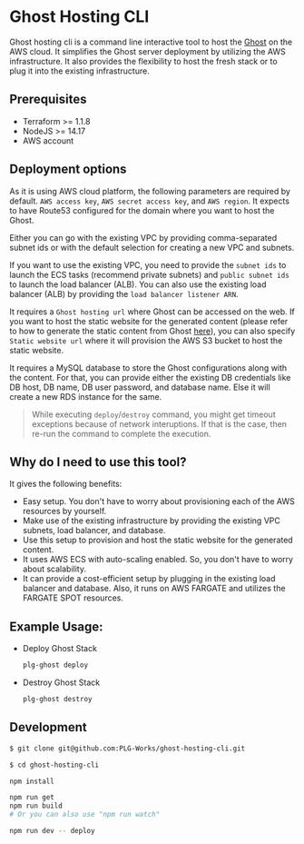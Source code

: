# Ghost Hosting  CLI
Ghost hosting cli is a command line interactive tool to host the [Ghost](https://ghost.org/) on the AWS cloud. It simplifies the Ghost server deployment by utilizing the AWS infrastructure. It also provides the flexibility to host the fresh stack or to plug it into the existing infrastructure.

## Prerequisites
- Terraform >= 1.1.8
- NodeJS >= 14.17
- AWS account

## Deployment options

As it is using AWS cloud platform, the following parameters are required by default. `AWS access key`, `AWS secret access key`, and `AWS region`. It expects to have Route53 configured for the domain where you want to host the Ghost.

Either you can go with the existing VPC by providing comma-separated subnet ids or with the default selection for creating a new VPC and subnets. 

If you want to use the existing VPC, you need to provide the `subnet ids` to launch the ECS tasks (recommend private subnets) and `public subnet ids` to launch the load balancer (ALB). You can also use the existing load balancer (ALB) by providing the `load balancer listener ARN`.

It requires a `Ghost hosting url` where Ghost can be accessed on the web. If you want to host the static website for the generated content (please refer to how to generate the static content from Ghost [here](https://github.com/PLG-Works/ghost-static-website-generator)), you can also specify `Static website url` where it will provision the AWS S3 bucket to host the static website.

It requires a MySQL database to store the Ghost configurations along with the content. For that, you can provide either the existing DB credentials like DB host, DB name, DB user password, and database name. Else it will create a new RDS instance for the same.


> While executing `deploy`/`destroy` command, you might get timeout exceptions because of network interuptions. If that is the case, then re-run the command to complete the execution.

## Why do I need to use this tool?
It gives the following benefits:
- Easy setup. You don't have to worry about provisioning each of the AWS resources by yourself.
- Make use of the existing infrastructure by providing the existing VPC subnets, load balancer, and database.
- Use this setup to provision and host the static website for the generated content.
- It uses AWS ECS with auto-scaling enabled. So, you don't have to worry about scalability.
- It can provide a cost-efficient setup by plugging in the existing load balancer and database. Also, it runs on AWS FARGATE and utilizes the FARGATE SPOT resources.


## Example Usage:

- Deploy Ghost Stack
    ```bash
    plg-ghost deploy
    ```

- Destroy Ghost Stack
    ```bash
    plg-ghost destroy
    ```

## Development 

```bash
$ git clone git@github.com:PLG-Works/ghost-hosting-cli.git

$ cd ghost-hosting-cli

npm install

npm run get
npm run build
# Or you can also use "npm run watch"

npm run dev -- deploy
```
